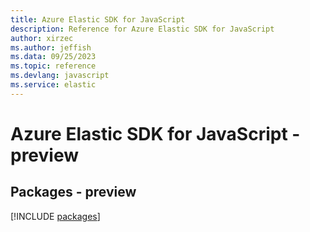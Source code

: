```yaml
---
title: Azure Elastic SDK for JavaScript
description: Reference for Azure Elastic SDK for JavaScript
author: xirzec
ms.author: jeffish
ms.data: 09/25/2023
ms.topic: reference
ms.devlang: javascript
ms.service: elastic
---
```

# Azure Elastic SDK for JavaScript - preview
## Packages - preview
[!INCLUDE [packages](elastic-index.md)]